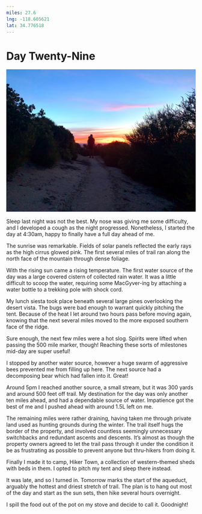 ```yaml
---
miles: 27.6
lng: -118.605621
lat: 34.776518
---
```


# Day Twenty-Nine

![r:75](2019-06-10.jpeg)

Sleep last night was not the best. My nose was giving me some difficulty, and I developed a cough as the night progressed. Nonetheless, I started the day at 4:30am, happy to finally have a full day ahead of me.

The sunrise was remarkable. Fields of solar panels reflected the early rays as the high cirrus glowed pink. The first several miles of trail ran along the north face of the mountain through dense foliage. 

<!-- more -->

With the rising sun came a rising temperature. The first water source of the day was a large covered cistern of collected rain water. It was a little difficult to scoop the water, requiring some MacGyver-ing by attaching a water bottle to a trekking pole with shock cord.

My lunch siesta took place beneath several large pines overlooking the desert vista. The bugs were bad enough to warrant quickly pitching the tent. Because of the heat I let around two hours pass before moving again, knowing that the next several miles moved to the more exposed southern face of the ridge.

Sure enough, the next few miles were a hot slog. Spirits were lifted when passing the 500 mile marker, though! Reaching these sorts of milestones mid-day are super useful!

I stopped by another water source, however a huge swarm of aggressive bees prevented me from filling up here. The next source had a decomposing bear which had fallen into it. Great!

Around 5pm I reached another source, a small stream, but it was 300 yards and around 500 feet off trail. My destination for the day was only another ten miles ahead, and had a dependable source of water. Impatience got the best of me and I pushed ahead with around 1.5L left on me.

The remaining miles were rather draining, having taken me through private land used as hunting grounds during the winter. The trail itself hugs the border of the property, and involved countless seemingly unnecessary switchbacks and redundant ascents and descents. It’s almost as though the property owners agreed to let the trail pass through it under the condition it be as frustrating as possible to prevent anyone but thru-hikers from doing it.

Finally I made it to camp, Hiker Town, a collection of western-themed sheds with beds in them. I opted to pitch my tent and sleep there instead.

It was late, and so I turned in. Tomorrow marks the start of the aqueduct, arguably the hottest and driest stretch of trail. The plan is to hang out most of the day and start as the sun sets, then hike several hours overnight.

I spill the food out of the pot on my stove and decide to call it. Goodnight!